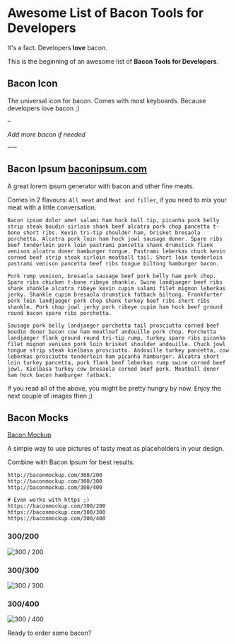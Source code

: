 Awesome List of Bacon Tools for Developers
===


It's a fact. Developers __love__ bacon.

This is the beginning of an awesome list of **Bacon Tools for Developers**.


## Bacon Icon

The universal icon for bacon. Comes with most keyboards. Because developers love bacon ;)

`~`

*Add more bacon if needed*

`~~~`


## Bacon Ipsum [baconipsum.com](http://baconipsum.com/)

A great lorem ipsum generator with bacon and other fine meats.

Comes in 2 flavours: `All meat` and `Meat and filler`, if you need to mix your meat with a little conversation.


```
Bacon ipsum dolor amet salami ham hock ball tip, picanha pork belly strip steak boudin sirloin shank beef alcatra pork chop pancetta t-bone short ribs. Kevin tri-tip shoulder ham, brisket bresaola porchetta. Alcatra pork loin ham hock jowl sausage doner. Spare ribs beef tenderloin pork loin pastrami pancetta shank drumstick flank venison alcatra doner hamburger tongue. Pastrami leberkas chuck kevin corned beef strip steak sirloin meatball tail. Short loin tenderloin pastrami venison pancetta beef ribs tongue biltong hamburger bacon.

Pork rump venison, bresaola sausage beef pork belly ham pork chop. Spare ribs chicken t-bone ribeye shankle. Swine landjaeger beef ribs shank shankle alcatra ribeye kevin cupim salami filet mignon leberkas jerky. Shankle cupim bresaola drumstick fatback biltong. Frankfurter pork loin landjaeger pork chop shank turkey beef ribs short ribs shankle. Pork chop jowl jerky pork ribeye cupim ham hock beef ground round bacon spare ribs porchetta.

Sausage pork belly landjaeger porchetta tail prosciutto corned beef boudin doner bacon cow ham meatloaf andouille pork chop. Porchetta landjaeger flank ground round tri-tip rump, turkey spare ribs picanha filet mignon venison pork loin brisket shoulder andouille. Chuck jowl tongue strip steak kielbasa prosciutto. Andouille turkey pancetta, cow leberkas prosciutto tenderloin ham picanha hamburger. Alcatra short loin turkey pancetta, pork flank beef leberkas rump swine corned beef jowl. Kielbasa turkey cow bresaola corned beef pork. Meatball doner ham hock bacon hamburger fatback.
```

If you read all of the above, you might be pretty hungry by now. Enjoy the next couple of images then ;)


## Bacon Mocks

[Bacon Mockup](http://baconmockup.com/)

A simple way to use pictures of tasty meat as placeholders in your design.

Combine with Bacon Ipsum for best results.


```
http://baconmockup.com/300/200
http://baconmockup.com/300/300
http://baconmockup.com/300/400

# Even works with https ;)
https://baconmockup.com/300/200
https://baconmockup.com/300/300
https://baconmockup.com/300/400
```


### 300/200

![300 / 200](http://baconmockup.com/300/200)

### 300/300

![300 / 300](http://baconmockup.com/300/300)

### 300/400

![300 / 400](http://baconmockup.com/300/400)


Ready to order some bacon?


